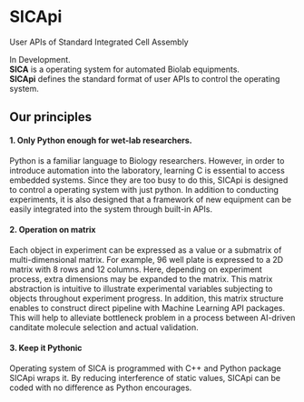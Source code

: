 # SICApi
User APIs of Standard Integrated Cell Assembly

In Development.   
**SICA** is a operating system for automated Biolab equipments.   
**SICApi** defines the standard format of user APIs to control the operating system.

## Our principles
#### 1. Only Python enough for wet-lab researchers.   
Python is a familiar language to Biology researchers. However, in order to introduce automation into the laboratory, learning C is essential to access embedded systems. Since they are too busy to do this, SICApi is designed to control a operating system with just python. In addition to conducting experiments, it is also designed that a framework of new equipment can be easily integrated into the system through built-in APIs.

#### 2. Operation on matrix 
Each object in experiment can be expressed as a value or a submatrix of multi-dimensional matrix. For example, 96 well plate is expressed to a 2D matrix with 8 rows and 12 columns. Here, depending on experiment process, extra dimensions may be expanded to the matrix. This matrix abstraction is intuitive to illustrate experimental variables subjecting to objects throughout experiment progress. In addition, this matrix structure enables to construct direct pipeline with Machine Learning API packages. This will help to alleviate bottleneck problem in a process between AI-driven canditate molecule selection and actual validation.

#### 3. Keep it Pythonic
Operating system of SICA is programmed with C++ and Python package SICApi wraps it. By reducing interference of static values, SICApi can be coded with no difference as Python encourages.
